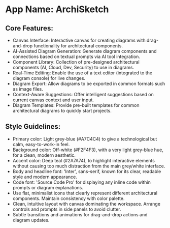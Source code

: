 # **App Name**: ArchiSketch

## Core Features:

- Canvas Interface: Interactive canvas for creating diagrams with drag-and-drop functionality for architectural components.
- AI-Assisted Diagram Generation: Generate diagram components and connections based on textual prompts via AI tool integration.
- Component Library: Collection of pre-designed architectural components (AI, Cloud, Dev, Security) to use in diagrams.
- Real-Time Editing: Enable the use of a text editor (integrated to the diagram console) for live changes.
- Diagram Export: Allow diagrams to be exported in common formats such as image files.
- Context-Aware Suggestions: Offer intelligent suggestions based on current canvas context and user input.
- Diagram Templates: Provide pre-built templates for common architectural diagrams to quickly start projects.

## Style Guidelines:

- Primary color: Light grey-blue (#A7C4C4) to give a technological but calm, easy-to-work-in feel.
- Background color: Off-white (#F2F4F3), with a very light grey-blue hue, for a clean, modern aesthetic.
- Accent color: Deep teal (#2A7A74), to highlight interactive elements without causing too much distraction from the main grey/white interface.
- Body and headline font: 'Inter', sans-serif, known for its clear, readable style and modern appearance.
- Code font: 'Source Code Pro' for displaying any inline code within prompts or diagram explanations.
- Use flat, minimalist icons that clearly represent different architectural components. Maintain consistency with color palette.
- Clean, intuitive layout with canvas dominating the workspace. Arrange controls and prompts in side panels to avoid clutter.
- Subtle transitions and animations for drag-and-drop actions and diagram updates.
